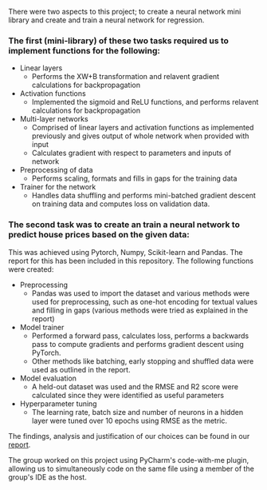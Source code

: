 There were two aspects to this project; to create a neural network mini library and create and train a neural network for regression.

### The first (mini-library) of these two tasks required us to implement functions for the following: 
- Linear layers
    - Performs the XW+B transformation and relavent gradient calculations for backpropagation
- Activation functions
    - Implemented the sigmoid and ReLU functions, and performs relavent calculations for backpropagation
- Multi-layer networks 
    - Comprised of linear layers and activation functions as implemented previously and gives output of whole network when provided with input
    - Calculates gradient with respect to parameters and inputs of network
- Preprocessing of data
    - Performs scaling, formats and fills in gaps for the training data
- Trainer for the network
    - Handles data shuffling and performs mini-batched gradient descent on training data and computes loss on validation data.
    
### The second task was to create an train a neural network to predict house prices based on the given data:
This was achieved using Pytorch, Numpy, Scikit-learn and Pandas. The report for this has been included in this repository.
The following functions were created:
- Preprocessing
    - Pandas was used to import the dataset and various methods were used for preprocessing, such as one-hot encoding for textual values and filling in  gaps (various methods were tried as explained in the report)
- Model trainer
     - Performed a forward pass, calculates loss, performs a backwards pass to compute gradients and performs gradient descent using PyTorch. 
     - Other methods like batching, early stopping and shuffled data were used as outlined in the report.
- Model evaluation
    - A held-out dataset was used and the RMSE and R2 score were calculated since they were identified as useful parameters 
- Hyperparameter tuning
    - The learning rate, batch size and number of neurons in a hidden layer were tuned over 10 epochs using RMSE as the metric. 
    
The findings, analysis and justification of our choices can be found in our [report](Neural_Networks_Report.pdf).

The group worked on this project using PyCharm's code-with-me plugin, allowing us to simultaneously code on the same file using a member of the group's IDE as the host.






